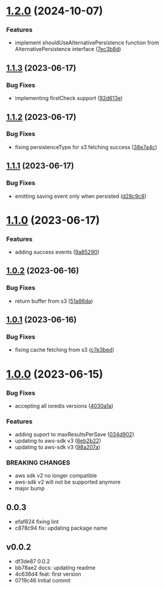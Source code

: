 # [1.2.0](https://github.com/codibre/remembered-s3-alternative-persistence/compare/v1.1.3...v1.2.0) (2024-10-07)


### Features

* implement shouldUseAlternativePersistence function from AlternativePersistence interface ([7ec3b8d](https://github.com/codibre/remembered-s3-alternative-persistence/commit/7ec3b8d3c503231719ea96e9f56f0fae550d5258))

## [1.1.3](https://github.com/codibre/remembered-s3-alternative-persistence/compare/v1.1.2...v1.1.3) (2023-06-17)


### Bug Fixes

* implementing firstCheck support ([92d613e](https://github.com/codibre/remembered-s3-alternative-persistence/commit/92d613ed05c0503b5cf4a3e09e5d12d4acbeec39))

## [1.1.2](https://github.com/codibre/remembered-s3-alternative-persistence/compare/v1.1.1...v1.1.2) (2023-06-17)


### Bug Fixes

* fixing persistenceType for s3 fetching success ([38e7a4c](https://github.com/codibre/remembered-s3-alternative-persistence/commit/38e7a4c2bf95a59beefbfc7c5952df7375769f14))

## [1.1.1](https://github.com/codibre/remembered-s3-alternative-persistence/compare/v1.1.0...v1.1.1) (2023-06-17)


### Bug Fixes

* emitting saving event only when persisted ([d28c9c8](https://github.com/codibre/remembered-s3-alternative-persistence/commit/d28c9c87f687a27fc112cce683a06ed358df6510))

# [1.1.0](https://github.com/codibre/remembered-s3-alternative-persistence/compare/v1.0.2...v1.1.0) (2023-06-17)


### Features

* adding success events ([9a85290](https://github.com/codibre/remembered-s3-alternative-persistence/commit/9a85290e9177fe1e0d49fffb990eeb476f508e65))

## [1.0.2](https://github.com/codibre/remembered-s3-alternative-persistence/compare/v1.0.1...v1.0.2) (2023-06-16)


### Bug Fixes

* return buffer from s3 ([51a86da](https://github.com/codibre/remembered-s3-alternative-persistence/commit/51a86da260c36901af406d5eecfc163edda2ef50))

## [1.0.1](https://github.com/codibre/remembered-s3-alternative-persistence/compare/v1.0.0...v1.0.1) (2023-06-16)


### Bug Fixes

* fixing cache fetching from s3 ([c7e3bed](https://github.com/codibre/remembered-s3-alternative-persistence/commit/c7e3bedf0df5f8747bbcaab90afe7327a94c7353))

# [1.0.0](https://github.com/codibre/remembered-s3-alternative-persistence/compare/v0.0.3...v1.0.0) (2023-06-15)


### Bug Fixes

* accepting all ioredis versions ([4030a1a](https://github.com/codibre/remembered-s3-alternative-persistence/commit/4030a1a989fe56775d1446e770f12e17017bc88b))


### Features

* adding suport to maxResultsPerSave ([034d902](https://github.com/codibre/remembered-s3-alternative-persistence/commit/034d902151b8ad1cea042af2d22f7a2cf162c9ea))
* updating to aws-sdk v3 ([6eb2b22](https://github.com/codibre/remembered-s3-alternative-persistence/commit/6eb2b2299677f26f061684b27fe56c8610aed2ff))
* updating to aws-sdk v3 ([98a207a](https://github.com/codibre/remembered-s3-alternative-persistence/commit/98a207ac873f18806d4ca686d0f8ba63cd90b693))


### BREAKING CHANGES

* aws sdk v2 no longer compatible
* aws-sdk v2 will not be supported anymore
* major bump

## 0.0.3
* efaf624 fixing lint
* c878c94 fix: updating package name
## v0.0.2
* df3de87 0.0.2
* bb78ae2 docs: updating readme
* 4c636d4 feat: first version
* 0719c46 Initial commit
